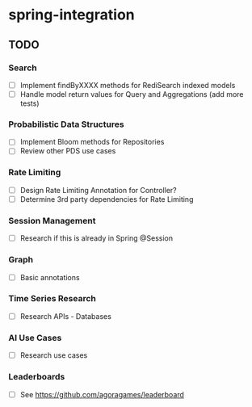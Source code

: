 # spring-integration

## TODO

### Search

- [ ] Implement findByXXXX methods for RediSearch indexed models
- [ ] Handle model return values for Query and Aggregations (add more tests)

### Probabilistic Data Structures

- [ ] Implement Bloom methods for Repositories
- [ ] Review other PDS use cases

### Rate Limiting

- [ ] Design Rate Limiting Annotation for Controller?
- [ ] Determine 3rd party dependencies for Rate Limiting

### Session Management

- [ ] Research if this is already in Spring @Session

### Graph

- [ ] Basic annotations

### Time Series Research

- [ ] Research APIs - Databases

### AI Use Cases

- [ ] Research use cases

### Leaderboards

- [ ] See https://github.com/agoragames/leaderboard
